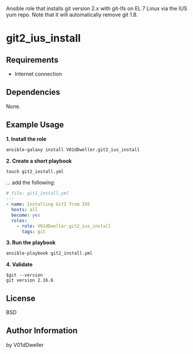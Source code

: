 Ansible role that installs git version 2.x with git-lfs on EL 7 Linux via the IUS yum repo. Note that it will automatically remove git 1.8.
# git2_ius_install

## Requirements
* Internet connection

## Dependencies


None.

## Example Usage


**1. Install the role**
```cmd
ansible-galaxy install V01dDweller.git2_ius_install
```

**2. Create a short playbook**
```cmd
touch git2_install.yml
```

... add the following:
```yaml
# file: git2_install.yml
---
- name: Installing Git2 from IUS
  hosts: all
  become: yes
  roles:
    - role: V01dDweller.git2_ius_install
      tags: git
```

**3. Run the playbook**
```cmd
ansible-playbook git2_install.yml
```

**4. Validate**
```
$git --version
git version 2.16.6
```

## License

BSD

## Author Information

by V01dDweller

